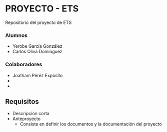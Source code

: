# PROYECTO - ETS
Repositorio del proyecto de ETS

### Alumnos
- Yerobe García González
- Carlos Oliva Domínguez

### Colaboradores
- Joatham Pérez Expósito
- 
- 

## Requisitos
- Descripción corta
- Anteproyecto
    - Consiste en definir los documentos y la documentación del proyecto
